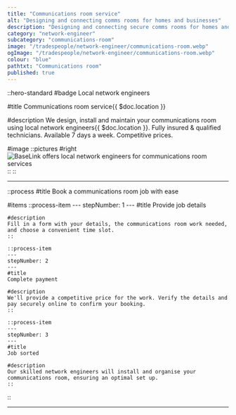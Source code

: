 ```yaml
---
title: "Communications room service"
alt: "Designing and connecting comms rooms for homes and businesses"
description: "Designing and connecting secure comms rooms for homes and businesses"
category: "network-engineer"
subcategory: "communications-room"
image: "/tradespeople/network-engineer/communications-room.webp"
ogImage: "/tradespeople/network-engineer/communications-room.webp"
colour: "blue"
pathtxt: "Communications room"
published: true
---
```


::hero-standard
#badge
Local network engineers

#title
Communications room service{{ $doc.location }}

#description
We design, install and maintain your communications room using local network engineers{{ $doc.location }}. Fully insured & qualified technicians. Available 7 days a week. Competitive prices.

#image
    ::pictures
    #right
    ![BaseLink offers local network engineers for communications room services](/tradespeople/network-engineer/communications-room.webp)
    ::
::

---

::process
#title
Book a communications room job with ease

#items
    ::process-item
    ---
    stepNumber: 1
    ---
    #title
    Provide job details

    #description
    Fill in a form with your details, the communications room work needed, and choose a convenient time slot.
    ::
    
    ::process-item
    ---
    stepNumber: 2
    ---
    #title
    Complete payment

    #description
    We'll provide a competitive price for the work. Verify the details and pay securely online to confirm your booking.
    ::

    ::process-item
    ---
    stepNumber: 3
    ---
    #title
    Job sorted

    #description
    Our skilled network engineers will install and organise your communications room, ensuring an optimal set up.
    ::
::

---